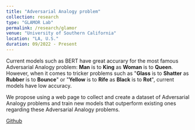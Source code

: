 ```yaml
---
title: "Adversarial Analogy problem"
collection: research
type: "GLAMOR Lab"
permalink: /research/glamor
venue: "University of Southern California"
location: "LA, U.S."
duration: 09/2022 - Present
---
```


Current models such as BERT have great accurary for the most famous Adversarial Analogy problem: **Man** is to **King** as **Woman** is to **Queen**. However, when it comes to tricker problems such as "**Glass** is to **Shatter** as **Rubber** is to **Bounce**" or "**Yellow** is to **Rife** as **Black** is to **Rot**", current models have low accuracy.

We propose using a web page to collect and create a dataset of Adversarial Analogy problems and train new models that outperform existing ones regarding these Adversarial Analogy problems.

[Github](https://github.com/Shellyfc/glamor_demo)